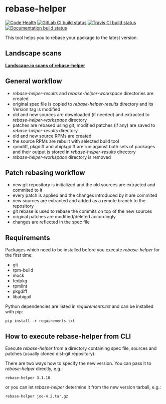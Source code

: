 # rebase-helper

[![Code Health](https://landscape.io/github/phracek/rebase-helper/master/landscape.svg?style=flat)](https://landscape.io/github/phracek/rebase-helper/master) [![GitLab CI build status](https://gitlab.com/rebase-helper/rebase-helper/badges/master/build.svg)](https://gitlab.com/rebase-helper/rebase-helper/commits/master) [![Travis CI build status](https://travis-ci.org/rebase-helper/rebase-helper.svg?branch=master)](https://travis-ci.org/rebase-helper/rebase-helper) [![Documentation build status](https://readthedocs.org/projects/rebase-helper/badge/?version=latest)](https://readthedocs.org/projects/rebase-helper)

This tool helps you to rebase your package to the latest version.

## Landscape scans

[**Landscape.io scans of rebase-helper**](https://landscape.io/github/phracek/rebase-helper/)

## General workflow
- *rebase-helper-results* and *rebase-helper-workspace* directories are created
- original spec file is copied to *rebase-helper-results* directory
  and its Version tag is modified
- old and new sources are downloaded (if needed) and extracted
  to *rebase-helper-workspace* directory
- patches are rebased using git, modified patches (if any) are saved
  to *rebase-helper-results* directory
- old and new source RPMs are created
- the source RPMs are rebuilt with selected build tool
- rpmdiff, pkgdiff and abipkgdiff are run against both sets of packages
  and their output is stored in *rebase-helper-results* directory
- *rebase-helper-workspace* directory is removed

## Patch rebasing workflow
- new git repository is initialized and the old sources are extracted
  and commited to it
- every patch is applied and the changes introduced by it are commited
- new sources are extracted and added as a remote branch to the repository
- git rebase is used to rebase the commits on top of the new sources
- original patches are modified/deleted accordingly
- changes are reflected in the spec file

## Requirements

Packages which need to be installed before you execute *rebase-helper*
for the first time:

- git
- rpm-build
- mock
- fedpkg
- rpmlint
- pkgdiff
- libabigail

Python dependencies are listed in *requirements.txt* and can be installed with pip:

`pip install -r requirements.txt`

## How to execute rebase-helper from CLI

Execute *rebase-helper* from a directory containing spec file, sources and patches
(usually cloned dist-git repository).

There are two ways how to specify the new version. You can pass it
to *rebase-helper* directly, e.g.:

`rebase-helper 3.1.10`

or you can let *rebase-helper* determine it from the new version tarball, e.g.:

`rebase-helper joe-4.2.tar.gz`
